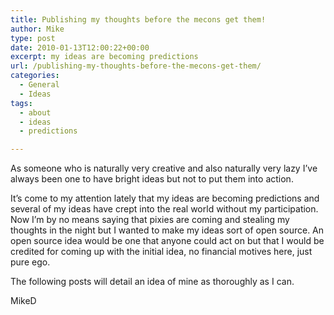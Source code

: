 ```yaml
---
title: Publishing my thoughts before the mecons get them!
author: Mike
type: post
date: 2010-01-13T12:00:22+00:00
excerpt: my ideas are becoming predictions
url: /publishing-my-thoughts-before-the-mecons-get-them/
categories:
  - General
  - Ideas
tags:
  - about
  - ideas
  - predictions

---
```

As someone who is naturally very creative and also naturally very lazy I&#8217;ve always been one to have bright ideas but not to put them into action.

It&#8217;s come to my attention lately that my ideas are becoming predictions and several of my ideas have crept into the real world without my participation. Now I&#8217;m by no means saying that pixies are coming and stealing my thoughts in the night but I wanted to make my ideas sort of open source. An open source idea would be one that anyone could act on but that I would be credited for coming up with the initial idea, no financial motives here, just pure ego.

The following posts will detail an idea of mine as thoroughly as I can.

MikeD